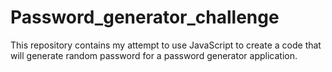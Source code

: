 # Password_generator_challenge
This repository contains my attempt to use JavaScript to create a code that will generate random password for a password generator application.
